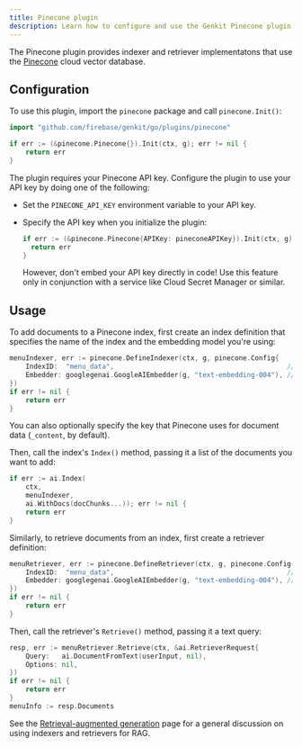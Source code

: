 ```yaml
---
title: Pinecone plugin
description: Learn how to configure and use the Genkit Pinecone plugin for Go to integrate with the Pinecone cloud vector database.
---
```


The Pinecone plugin provides indexer and retriever implementatons that use the
[Pinecone](https://www.pinecone.io/) cloud vector database.

## Configuration

To use this plugin, import the `pinecone` package and call `pinecone.Init()`:

```go
import "github.com/firebase/genkit/go/plugins/pinecone"

if err := (&pinecone.Pinecone{}).Init(ctx, g); err != nil {
	return err
}
```

The plugin requires your Pinecone API key.
Configure the plugin to use your API key by doing one of the following:

- Set the `PINECONE_API_KEY` environment variable to your API key.

- Specify the API key when you initialize the plugin:

  ```go
  if err := (&pinecone.Pinecone{APIKey: pineconeAPIKey}).Init(ctx, g); err != nil {
  	return err
  }
  ```

  However, don't embed your API key directly in code! Use this feature only
  in conjunction with a service like Cloud Secret Manager or similar.

## Usage

To add documents to a Pinecone index, first create an index definition that
specifies the name of the index and the embedding model you're using:

```go
menuIndexer, err := pinecone.DefineIndexer(ctx, g, pinecone.Config{
	IndexID:  "menu_data",                                           // Your Pinecone index
	Embedder: googlegenai.GoogleAIEmbedder(g, "text-embedding-004"), // Embedding model of your choice
})
if err != nil {
	return err
}
```

You can also optionally specify the key that Pinecone uses for document data
(`_content`, by default).

Then, call the index's `Index()` method, passing it a list of the documents you
want to add:

```go
if err := ai.Index(
	ctx,
	menuIndexer,
	ai.WithDocs(docChunks...)); err != nil {
	return err
}
```

Similarly, to retrieve documents from an index, first create a retriever
definition:

```go
menuRetriever, err := pinecone.DefineRetriever(ctx, g, pinecone.Config{
	IndexID:  "menu_data",                                           // Your Pinecone index
	Embedder: googlegenai.GoogleAIEmbedder(g, "text-embedding-004"), // Embedding model of your choice
})
if err != nil {
	return err
}
```

Then, call the retriever's `Retrieve()` method, passing it a text query:

```go
resp, err := menuRetriever.Retrieve(ctx, &ai.RetrieverRequest{
	Query:   ai.DocumentFromText(userInput, nil),
	Options: nil,
})
if err != nil {
	return err
}
menuInfo := resp.Documents
```

See the [Retrieval-augmented generation](/go/docs/rag) page for a general
discussion on using indexers and retrievers for RAG.
